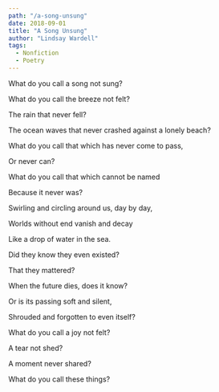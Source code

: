 ```yaml
---
path: "/a-song-unsung"
date: 2018-09-01
title: "A Song Unsung"
author: "Lindsay Wardell"
tags:
  - Nonfiction
  - Poetry
---
```

What do you call a song not sung?

What do you call the breeze not felt?

The rain that never fell?

The ocean waves that never crashed against a lonely beach?

What do you call that which has never come to pass,

Or never can?

What do you call that which cannot be named

Because it never was?

Swirling and circling around us, day by day,

Worlds without end vanish and decay

Like a drop of water in the sea.

Did they know they even existed?

That they mattered?

When the future dies, does it know?

Or is its passing soft and silent,

Shrouded and forgotten to even itself?

What do you call a joy not felt?

A tear not shed?

A moment never shared?

What do you call these things?